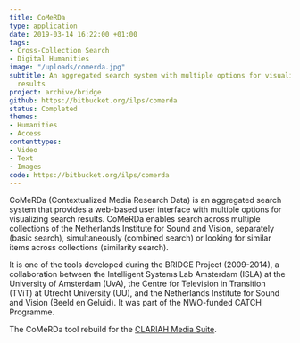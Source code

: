 ```yaml
---
title: CoMeRDa
type: application
date: 2019-03-14 16:22:00 +01:00
tags:
- Cross-Collection Search
- Digital Humanities
image: "/uploads/comerda.jpg"
subtitle: An aggregated search system with multiple options for visualizing search
  results
project: archive/bridge
github: https://bitbucket.org/ilps/comerda
status: Completed
themes:
- Humanities
- Access
contenttypes:
- Video
- Text
- Images
code: https://bitbucket.org/ilps/comerda
---
```


CoMeRDa (Contextualized Media Research Data) is an aggregated search system that provides a web-based user interface with multiple options for visualizing search results. CoMeRDa enables search across multiple collections of the Netherlands Institute for Sound and Vision, separately (basic search), simultaneously (combined search) or looking for similar items across collections (similarity search).

It is one of the tools developed during the BRIDGE Project (2009-2014), a collaboration between the Intelligent Systems Lab Amsterdam (ISLA) at the University of Amsterdam (UvA), the Centre for Television in Transition (TViT) at Utrecht University (UU), and the Netherlands Institute for Sound and Vision (Beeld en Geluid). It was part of the NWO-funded CATCH Programme.

The CoMeRDa tool rebuild for the [CLARIAH Media Suite](http://mediasuite.clariah.nl/).
